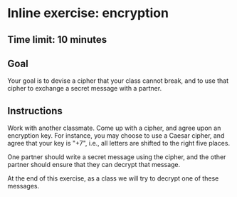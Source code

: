 # Inline exercise: encryption
## Time limit: 10 minutes

## Goal

Your goal is to devise a cipher that your class cannot break, and to use that
cipher to exchange a secret message with a partner.

## Instructions

Work with another classmate. Come up with a cipher, and agree upon an encryption
key. For instance, you may choose to use a Caesar cipher, and agree that your
key is "+7", i.e., all letters are shifted to the right five places.

One partner should write a secret message using the cipher, and the other
partner should ensure that they can decrypt that message.

At the end of this exercise, as a class we will try to decrypt one of these
messages.
